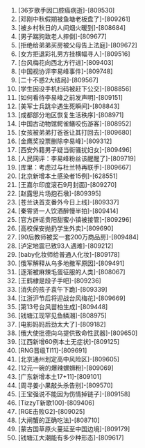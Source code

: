 
1. [36岁歌手因口腔癌病逝]-[809530]
1. [邓刚中秋假期被鱼塘老板盘了]-[809261]
1. [被乡村秋日的人间烟火暖到]-[808684]
1. [男子踹狗致老人摔倒]-[809677]
1. [拒绝给弟弟买房被父母告上法庭]-[809672]
1. [女方拒退彩礼男方挂横幅寻人]-[809516]
1. [台风梅花向西北方行进]-[809403]
1. [中国视协评李易峰事件]-[809748]
1. [二十不惑2大结局]-[809567]
1. [学生因没手机扫码被赶下公交]-[808856]
1. [如何看待李易峰之前发声明]-[809151]
1. [美军士兵跳伞遇生死瞬间]-[808843]
1. [成都部分地区恢复生活秩序]-[808971]
1. [中国古动物馆鳄雀鳝咬伤游客]-[808952]
1. [女孩被弟弟打爸爸让其打回去]-[809680]
1. [金鹰奖投票删除李易峰]-[809312]
1. [西安外籍男子疑当街骚扰妇女]-[809496]
1. [人民网评：李易峰粉丝该醒醒了]-[809719]
1. [库里：考虑过与杜兰特再联手]-[809667]
1. [北京新增本土感染者15例]-[628551]
1. [王嘉尔印度滚石9月封面]-[809270]
1. [赵露思片场抱石墩]-[809395]
1. [苍兰诀首支番外今日上线]-[809337]
1. [秦霄贤一人饮酒醉慢半拍]-[809414]
1. [官方辟谣贵阳甜蜜小镇被接管]-[809296]
1. [高校保安抛扔学生外卖]-[809690]
1. [90后教师被奖一套200万商品房]-[809484]
1. [泸定地震已致93人遇难]-[809212]
1. [baby化妆师给普通人化妆]-[809178]
1. [俄军解释从乌多地撤军原因]-[809491]
1. [逐渐被麻辣毛蛋征服的人类]-[808067]
1. [王鹤棣是段子手吧]-[809236]
1. [消失的孩子袁午下跪]-[809339]
1. [江浙沪节后将迎战台风梅花]-[809669]
1. [第13号台风苗柏生成]-[809448]
1. [钱塘江现罕见鱼鳞潮]-[808975]
1. [电影妈妈后劲太大了]-[809182]
1. [俄大使批德向乌提供致命性武器]-[809650]
1. [江西新增60例本土无症状]-[809125]
1. [RNG晋级TI11]-[809691]
1. [北京通州划定高中风险区]-[809605]
1. [12元一碗的爆辣螺蛳粉]-[809069]
1. [广东新增本土17+11]-[809101]
1. [周寻姜小果敲头杀告别]-[809570]
1. [王宝强说不能因为伤情掉链子]-[809158]
1. [TizzyT新歌100]-[809406]
1. [RGE击败G2]-[809025]
1. [大闸蟹的正确吃法]-[808710]
1. [蒙古国草原火蔓延至中国边境]-[809179]
1. [钱塘江大潮能有多少种形态]-[809617]
